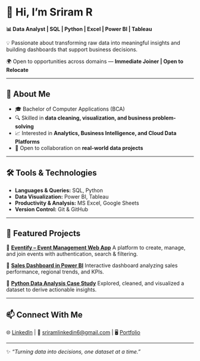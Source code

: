 
# 👋 Hi, I’m Sriram R

**📊 Data Analyst | SQL | Python | Excel | Power BI | Tableau**

💡 Passionate about transforming raw data into meaningful insights and building dashboards that support business decisions.

🌍 Open to opportunities across domains — **Immediate Joiner | Open to Relocate**

---


## 🚀 About Me

* 🎓 Bachelor of Computer Applications (BCA)
* 🔍 Skilled in **data cleaning, visualization, and business problem-solving**
* 📈 Interested in **Analytics, Business Intelligence, and Cloud Data Platforms**
* 🤝 Open to collaboration on **real-world data projects**

---


## 🛠️ Tools & Technologies

* **Languages & Queries:** SQL, Python
* **Data Visualization:** Power BI, Tableau
* **Productivity & Analysis:** MS Excel, Google Sheets
* **Version Control:** Git & GitHub

---


## 📂 Featured Projects

📌 **[Eventify – Event Management Web App](#)**
A platform to create, manage, and join events with authentication, search & filtering.

📌 **[Sales Dashboard in Power BI](#)**
Interactive dashboard analyzing sales performance, regional trends, and KPIs.

📌 **[Python Data Analysis Case Study](#)**
Explored, cleaned, and visualized a dataset to derive actionable insights.

---



## 📫 Connect With Me  

🌐 [LinkedIn](https://www.linkedin.com/in/sriram--r) | 📧 [sriramlinkedin6@gmail.com](mailto:sriramlinkedin6@gmail.com)  | 🖥️ [Portfolio](#)

---

✨ *“Turning data into decisions, one dataset at a time.”*


